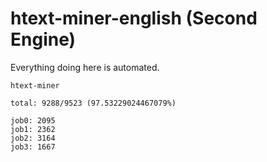 # htext-miner-english (Second Engine)

Everything doing here is automated.

```
htext-miner

total: 9288/9523 (97.53229024467079%)

job0: 2095
job1: 2362
job2: 3164
job3: 1667
```